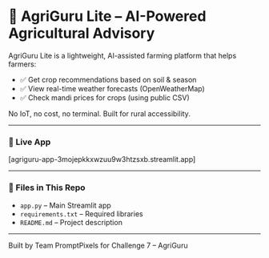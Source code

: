 # 🌾 AgriGuru Lite – AI-Powered Agricultural Advisory

AgriGuru Lite is a lightweight, AI-assisted farming platform that helps farmers:
- ✅ Get crop recommendations based on soil & season
- ✅ View real-time weather forecasts (OpenWeatherMap)
- ✅ Check mandi prices for crops (using public CSV)

No IoT, no cost, no terminal. Built for rural accessibility.

---

### 🔗 Live App
[agriguru-app-3mojepkkxwzuu9w3htzsxb.streamlit.app]

---

### 📁 Files in This Repo
- `app.py` – Main Streamlit app
- `requirements.txt` – Required libraries
- `README.md` – Project description

---

Built by Team PromptPixels for Challenge 7 – AgriGuru
